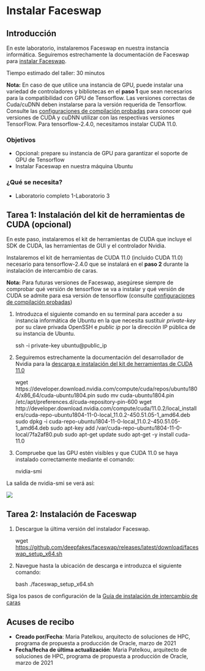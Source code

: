 # Instalar Faceswap

## Introducción

En este laboratorio, instalaremos Faceswap en nuestra instancia informática. Seguiremos estrechamente la documentación de Faceswap para [instalar Faceswap](https://forum.faceswap.dev/viewtopic.php?f=4&t=68).

Tiempo estimado del taller: 30 minutos

**Nota:** En caso de que utilice una instancia de GPU, puede instalar una variedad de controladores y bibliotecas en el **paso 1** que sean necesarios para la compatibilidad con GPU de Tensorflow. Las versiones correctas de Cuda/cuDNN deben instalarse para la versión requerida de Tensorflow. Consulte las [configuraciones de compilación probadas](https://www.tensorflow.org/install/source#linux) para conocer qué versiones de CUDA y cuDNN utilizar con las respectivas versiones TensorFlow. Para tensorflow-2.4.0, necesitamos instalar CUDA 11.0.

### Objetivos

*   Opcional: prepare su instancia de GPU para garantizar el soporte de GPU de Tensorflow
*   Instalar Faceswap en nuestra máquina Ubuntu

### ¿Qué se necesita?

*   Laboratorio completo 1-Laboratorio 3

## Tarea 1: Instalación del kit de herramientas de CUDA (opcional)

En este paso, instalaremos el kit de herramientas de CUDA que incluye el SDK de CUDA, las herramientas de GUI y el controlador Nvidia.

Instalaremos el kit de herramientas de CUDA 11.0 (incluido CUDA 11.0) necesario para tensorflow-2.4.0 que se instalará en el **paso 2** durante la instalación de intercambio de caras.

**Nota:** Para futuras versiones de Faceswap, asegúrese siempre de comprobar qué versión de tensorflow se va a instalar y qué versión de CUDA se admite para esa versión de tensorflow (consulte [configuraciones de compilación probadas](https://www.tensorflow.org/install/source#linux))

1.  Introduzca el siguiente comando en su terminal para acceder a su instancia informática de Ubuntu en la que necesita sustituir _private-key_ por su clave privada OpenSSH e _public ip_ por la dirección IP pública de su instancia de Ubuntu.

       <copy>ssh -i private-key ubuntu@public_ip</copy>
    

2.  Seguiremos estrechamente la documentación del desarrollador de Nvidia para la [descarga e instalación del kit de herramientas de CUDA 11.0](https://developer.nvidia.com/cuda-11.0-download-archive?target_os=Linux&target_arch=x86_64&target_distro=Ubuntu&target_version=1804&target_type=deblocal)

    <copy>
    wget https://developer.download.nvidia.com/compute/cuda/repos/ubuntu1804/x86_64/cuda-ubuntu1804.pin
    sudo mv cuda-ubuntu1804.pin /etc/apt/preferences.d/cuda-repository-pin-600
    wget http://developer.download.nvidia.com/compute/cuda/11.0.2/local_installers/cuda-repo-ubuntu1804-11-0-local_11.0.2-450.51.05-1_amd64.deb
    sudo dpkg -i cuda-repo-ubuntu1804-11-0-local_11.0.2-450.51.05-1_amd64.deb
    sudo apt-key add /var/cuda-repo-ubuntu1804-11-0-local/7fa2af80.pub
    sudo apt-get update
    sudo apt-get -y install cuda-11.0
    </copy>
    

3.  Compruebe que las GPU estén visibles y que CUDA 11.0 se haya instalado correctamente mediante el comando:

       <copy>nvidia-smi</copy>
    

La salida de nvidia-smi se verá así:

![](images/nvidia-smi.PNG " ")

## Tarea 2: Instalación de Faceswap

1.  Descargue la última versión del instalador Faceswap.

       <copy>wget https://github.com/deepfakes/faceswap/releases/latest/download/faceswap_setup_x64.sh</copy>
    

2.  Navegue hasta la ubicación de descarga e introduzca el siguiente comando:

       <copy>bash ./faceswap_setup_x64.sh</copy>
    

Siga los pasos de configuración de la [Guía de instalación de intercambio de caras](https://forum.faceswap.dev/viewtopic.php?f=4&t=68)

## **Acuses de recibo**

*   **Creado por/Fecha**: Maria Patelkou, arquitecto de soluciones de HPC, programa de propuesta a producción de Oracle, marzo de 2021
*   **Fecha/fecha de última actualización**: Maria Patelkou, arquitecto de soluciones de HPC, programa de propuesta a producción de Oracle, marzo de 2021